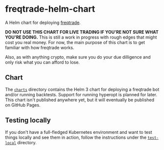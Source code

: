 # freqtrade-helm-chart

A Helm chart for deploying [freqtrade](https://github.com/freqtrade/freqtrade).

**DO NOT USE THIS CHART FOR LIVE TRADING IF YOU'RE NOT SURE WHAT YOU'RE DOING.** This is still a work in progress with rough edges that might cost you real money. For now, the main purpose of this chart is to get familiar with how freqtrade works.

Also, as with anything crypto, make sure you do your due dilligence and only risk what you can afford to lose.

## Chart

The [`charts`](charts) directory contains the Helm 3 chart for deploying a freqtrade bot and/or running backtests. Support for running hyperopt is planned for later. This chart isn't published anywhere yet, but it will eventually be published on GitHub Pages.

## Testing locally

If you don't have a full-fledged Kubernetes environment and want to test things locally and see them in action, follow the instructions under the [`test-local`](./test-local) directory.